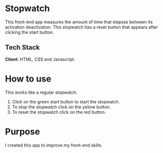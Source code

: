 # Stopwatch

This front-end app measures the amount of time that elapses between its activation deactivation. This stopwatch has a reset button that appears after clicking the start button.

## **Tech Stack**

**Client:** HTML, CSS and Javascript.

# **How to use**

This works like a regular stopwatch.
1. Click on the green start button to start the stopwatch.
2. To stop the stopwatch click on the yellow button.
3. To reset the stopwatch click on the red button.

# **Purpose**
I created this app to improve my front-end skills.
